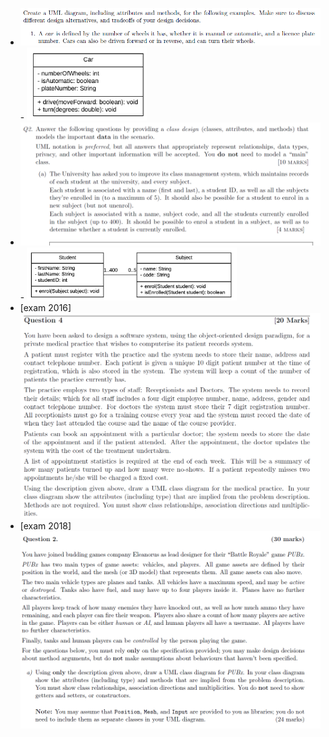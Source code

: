 - <img src="./imgs/1.jpg"/>
  - <img src="./imgs/2.jpg" width =40%/>
- <img src="./imgs/5.jpg"/>
  - <img src="./imgs/6.jpg" width =70%/>
- [exam 2016] <img src="./imgs/4.jpg"/>
- [exam 2018] <img src="./imgs/3.jpg"/>
